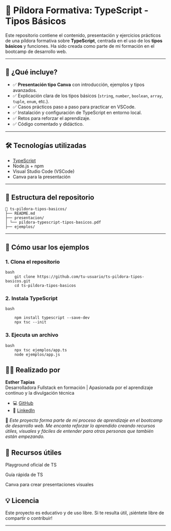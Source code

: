 # 📘 Píldora Formativa: TypeScript - Tipos Básicos

Este repositorio contiene el contenido, presentación y ejercicios prácticos de una píldora formativa sobre **TypeScript**, centrada en el uso de los **tipos básicos** y funciones. Ha sido creada como parte de mi formación en el bootcamp de desarrollo web.

---

## 🧠 ¿Qué incluye?

- ✅ **Presentación tipo Canva** con introducción, ejemplos y tipos avanzados.
- ✅ Explicación clara de los tipos básicos (`string`, `number`, `boolean`, `array`, `tuple`, `enum`, etc.).
- ✅ Casos prácticos paso a paso para practicar en VSCode.
- ✅ Instalación y configuración de TypeScript en entorno local.
- ✅ Retos para reforzar el aprendizaje.
- ✅ Código comentado y didáctico.

---

## 🛠 Tecnologías utilizadas

- [TypeScript](https://www.typescriptlang.org/)
- Node.js + npm
- Visual Studio Code (VSCode)
- Canva para la presentación

---

## 📂 Estructura del repositorio
```
📁 ts-pildora-tipos-basicos/
├── README.md
├── presentacion/
│ └── pildora-typescript-tipos-basicos.pdf
├── ejemplos/

```

---

## 🚀 Cómo usar los ejemplos

### 1. Clona el repositorio

```
bash
    git clone https://github.com/tu-usuario/ts-pildora-tipos-basicos.git
    cd ts-pildora-tipos-basicos
```
### 2. Instala TypeScript
```
bash

    npm install typescript --save-dev
    npx tsc --init
```
### 3. Ejecuta un archivo
```
bash
    npx tsc ejemplos/app.ts
    node ejemplos/app.js
```
## 👩‍💻 Realizado por

**Esther Tapias**  
Desarrolladora Fullstack en formación | Apasionada por el aprendizaje continuo y la divulgación técnica

- 💻 [GitHub](https://github.com/EstherTapias)
- 💼 [LinkedIn](https://www.linkedin.com/in/esther-tapias-paez-camino/)

🎯 *Este proyecto forma parte de mi proceso de aprendizaje en el bootcamp de desarrollo web. Me encanta reforzar lo aprendido creando recursos útiles, visuales y fáciles de entender para otras personas que también están empezando.*


## 📎 Recursos útiles
Playground oficial de TS

Guía rápida de TS

Canva para crear presentaciones visuales

## 💡 Licencia
Este proyecto es educativo y de uso libre. Si te resulta útil, ¡siéntete libre de compartir o contribuir!



---

